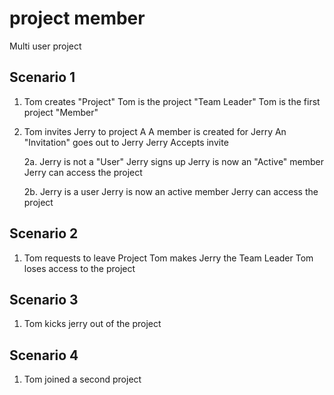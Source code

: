 # project member

Multi user project

## Scenario 1

1. Tom creates "Project"
   Tom is the project "Team Leader"
   Tom is the first project "Member"
2. Tom invites Jerry to project A
   A member is created for Jerry
   An "Invitation" goes out to Jerry
   Jerry Accepts invite

   2a. Jerry is not a "User"
   Jerry signs up
   Jerry is now an "Active" member
   Jerry can access the project

   2b. Jerry is a user
   Jerry is now an active member
   Jerry can access the project

## Scenario 2

1. Tom requests to leave Project
   Tom makes Jerry the Team Leader
   Tom loses access to the project

## Scenario 3

1. Tom kicks jerry out of the project

## Scenario 4

1. Tom joined a second project
